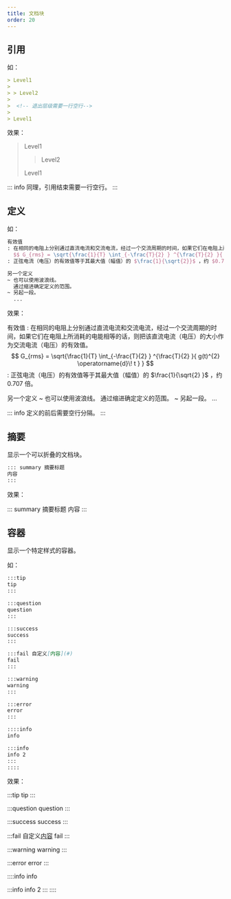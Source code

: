 ```yaml
---
title: 文档块
order: 20
---
```


## 引用

如：

```md quote
> Level1
>
> > Level2
>
>  <!-- 退出层级需要一行空行-->
>
> Level1
```

效果：

> Level1
>
> > Level2
>
>  <!-- 退出层级需要一行空行-->
>
> Level1

::: info
同理，引用结束需要一行空行。
:::

## 定义

如：

```tex deflist
有效值
: 在相同的电阻上分别通过直流电流和交流电流，经过一个交流周期的时间，如果它们在电阻上所消耗的电能相等的话，则把该直流电流（电压）的大小作为交流电流（电压）的有效值。
  $$ G_{rms} = \sqrt{\frac{1}{T} \int_{-\frac{T}{2} } ^{\frac{T}{2} }{ g(t)^{2} \operatorname{d}\! t } } $$
: 正弦电流（电压）的有效值等于其最大值（幅值）的 $\frac{1}{\sqrt{2}}$ ，约 $0.707$ 倍。

另一个定义
~ 也可以使用波浪线。
  通过缩进确定定义的范围。
~ 另起一段。
  ...
```

效果：

有效值
: 在相同的电阻上分别通过直流电流和交流电流，经过一个交流周期的时间，如果它们在电阻上所消耗的电能相等的话，则把该直流电流（电压）的大小作为交流电流（电压）的有效值。
  $$ G_{rms} = \sqrt{\frac{1}{T} \int_{-\frac{T}{2} } ^{\frac{T}{2} }{ g(t)^{2} \operatorname{d}\! t } } $$
: 正弦电流（电压）的有效值等于其最大值（幅值）的 $\frac{1}{\sqrt{2} }$ ，约 $0.707$ 倍。

另一个定义
~ 也可以使用波浪线。
通过缩进确定定义的范围。
~ 另起一段。
...

::: info
定义的前后需要空行分隔。
:::

## 摘要

显示一个可以折叠的文档块。

```md details
::: summary 摘要标题
内容
:::
```

效果：

::: summary 摘要标题
内容
:::

## 容器

显示一个特定样式的容器。

如：

```md pullquote
:::tip
tip
:::

:::question
question
:::

:::success
success
:::

:::fail 自定义[内容](#)
fail
:::

:::warning
warning
:::

:::error
error
:::

::::info
info

:::info
info 2
:::
::::
```

效果：

:::tip
tip
:::

:::question
question
:::

:::success
success
:::

:::fail 自定义[内容](#)
fail
:::

:::warning
warning
:::

:::error
error
:::

::::info
info

:::info
info 2
:::
::::
